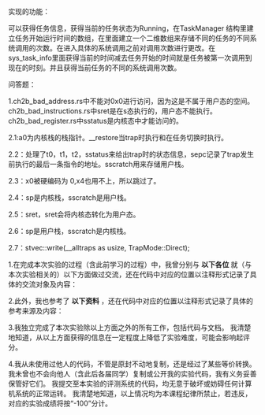 实现的功能：

可以获得任务信息，获得当前的任务状态为Running，在TaskManager 结构里建立任务开始运行时间的数组，在里面建立一个二维数组来存储不同的任务的不同系统调用的次数。在进入具体的系统调用之前对调用次数进行更改。在sys_task_info里面获得当前的时间减去任务开始的时间就是任务被第一次调用到现在的时刻。并且获得当前任务的不同的系统调用次数。

问答题：

1.ch2b_bad_address.rs中不能对0x0进行访问，因为这是不属于用户态的空间。ch2b_bad_instructions.rs中sret是在s态执行的，用户态不能执行。ch2b_bad_register.rs中sstatus是内核态中才能访问的。

2.1:a0为内核栈的栈指针。__restore当trap时执行和在任务切换时执行。

2.2：处理了t0，t1，t2，sstatus来给出trap时的状态信息，sepc记录了trap发生前执行的最后一条指令的地址。sscratch用来存储用户栈。

2.3：x0被硬编码为 0,x4也用不上，所以跳过了。

2.4：sp是内核栈，sscratch是用户栈。

2.5：sret，sret会将内核态转化为用户态。

2.6：sp是用户栈，sscratch是内核栈。

2.7：stvec::write(__alltraps as usize, TrapMode::Direct);



1.在完成本次实验的过程（含此前学习的过程）中，我曾分别与 **以下各位** 就（与本次实验相关的）以下方面做过交流，还在代码中对应的位置以注释形式记录了具体的交流对象及内容：

2.此外，我也参考了 **以下资料** ，还在代码中对应的位置以注释形式记录了具体的参考来源及内容：

3.我独立完成了本次实验除以上方面之外的所有工作，包括代码与文档。 我清楚地知道，从以上方面获得的信息在一定程度上降低了实验难度，可能会影响起评分。

4.我从未使用过他人的代码，不管是原封不动地复制，还是经过了某些等价转换。 我未曾也不会向他人（含此后各届同学）复制或公开我的实验代码，我有义务妥善保管好它们。 我提交至本实验的评测系统的代码，均无意于破坏或妨碍任何计算机系统的正常运转。 我清楚地知道，以上情况均为本课程纪律所禁止，若违反，对应的实验成绩将按“-100”分计。